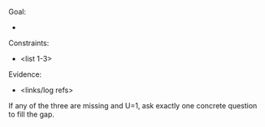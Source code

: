 Goal:
- <one-line>

Constraints:
- <list 1-3>

Evidence:
- <links/log refs>

If any of the three are missing and U=1, ask exactly one concrete question to fill the gap.

